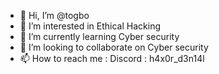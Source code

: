 - 👋 Hi, I’m @togbo
- 👀 I’m interested in Ethical Hacking
- 🌱 I’m currently learning Cyber security
- 💞️ I’m looking to collaborate on Cyber security
- 📫 How to reach me : Discord : h4x0r_d3n14l

<!---
togbo/togbo is a ✨ special ✨ repository because its `README.md` (this file) appears on your GitHub profile.
You can click the Preview link to take a look at your changes.
--->
